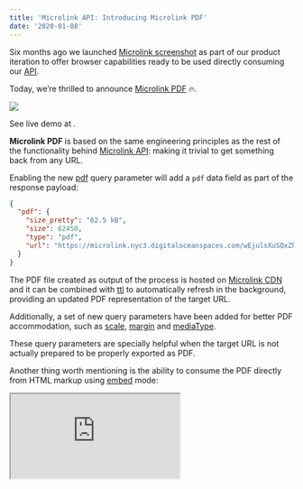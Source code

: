 ```yaml
---
title: 'Microlink API: Introducing Microlink PDF'
date: '2020-01-08'
---
```


Six months ago we launched [Microlink screenshot](https://www.producthunt.com/posts/microlink-screenshot) as part of our product iteration to offer browser capabilities ready to be used directly consuming our [API](/docs/api/getting-started/overview).

Today, we’re thrilled to announce [Microlink PDF](/pdf) 🔥.

[![](https://i.imgur.com/owPghHJ.png)](/pdf)

<Figcaption>See live demo at <Link href='/pdf' children='microlink.io/pdf' />.</Figcaption>

**Microlink PDF**  is based on the same engineering principles as the rest of the functionality behind [Microlink API](/docs/api/getting-started/overview): making it trivial to get something back from any URL.

Enabling the new [pdf](/docs/api/parameters/pdf) query parameter will add a `pdf` data field as part of the response payload:

```json
{
  "pdf": {
    "size_pretty": "62.5 kB",
    "size": 62450,
    "type": "pdf",
    "url": "https://microlink.nyc3.digitaloceanspaces.com/wEjulsXuSQxZhZcm5BKmUoiyDcc_"
  }
}
```

The PDF file created as output of the process is hosted on [Microlink CDN](/blog/edge-cdn/) and it can be combined with [ttl](/docs/api/parameters/ttl) to automatically refresh in the background, providing an updated PDF representation of the target URL.

Additionally, a set of new query parameters have been added for better PDF accommodation, such as [scale](/docs/api/parameters/pdf/scale), [margin](/docs/api/parameters/pdf/margin) and [mediaType](/docs/api/parameters/mediaType).

These query parameters are specially helpful when the target URL is not actually prepared to be properly exported as PDF.

Another thing worth mentioning is the ability to consume the PDF directly from HTML markup using [embed](/docs/api/parameters/embed) mode:

<Iframe src='https://cdn.microlink.io/pdf/basecamp.pdf' />

```html
<iframe frameborder='0'	target='_parent' src='https://api.microlink.io/?url=https://basecamp.com/shapeup/0.3-chapter-01&pdf&embed=pdf.url'
></iframe>
```

Also as a `button`

<Container textAlign='center'>
  <a href="https://api.microlink.io/?url=https://basecamp.com/shapeup/0.3-chapter-01&pdf&embed=pdf.url">
    <Button bg='black' color='white'>Download File</Button>
  </a>
</Container>

```html
<a href="https://api.microlink.io/?url=https://basecamp.com/shapeup/0.3-chapter-01&pdf&embed=pdf.url">
	<button>Download File</button>
</a>
```

This way, the PDF file will be created on the fly, making it a *backendless* solution: just HTML.
